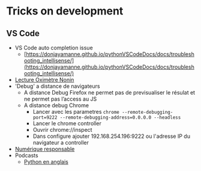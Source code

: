 # Tricks on development

## VS Code

* VS Code auto completion issue
    * [https://donjayamanne.github.io/pythonVSCodeDocs/docs/troubleshooting_intellisense/](https://donjayamanne.github.io/pythonVSCodeDocs/docs/troubleshooting_intellisense/)
* [Lecture Oximètre Nonin](https://github.com/jingl3s/NoninPulseOx)
* 'Debug' a distance de navigateurs
  * A distance Debug Firefox ne permet pas de previsualiser le résulat et ne permet pas l’access au JS
  * A distance debug Chrome
    * Lancer avec les parametres
        `chrome --remote-debugging-port=9222 --remote-debugging-address=0.0.0.0 --headless`
    * Lancer le chrome controller
    * Ouvrir chrome://inspect
    * Dans configure ajouter 192.168.254.196:9222 ou l'adresse IP du navigateur a controller
* [Numérique responsable](./numerique_responsable/README.md)
* Podcasts
  * [Python en anglais](https://ayushirawat.com/best-podcasts-for-python)